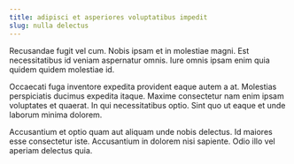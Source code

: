 ```yaml
---
title: adipisci et asperiores voluptatibus impedit
slug: nulla delectus
---
```


Recusandae fugit vel cum. Nobis ipsam et in molestiae magni. Est necessitatibus id veniam aspernatur omnis. Iure omnis ipsam enim quia quidem quidem molestiae id.

Occaecati fuga inventore expedita provident eaque autem a at. Molestias perspiciatis ducimus expedita itaque. Maxime consectetur nam enim ipsam voluptates et quaerat. In qui necessitatibus optio. Sint quo ut eaque et unde laborum minima dolorem.

Accusantium et optio quam aut aliquam unde nobis delectus. Id maiores esse consectetur iste. Accusantium in dolorem nisi sapiente. Odio illo vel aperiam delectus quia.
